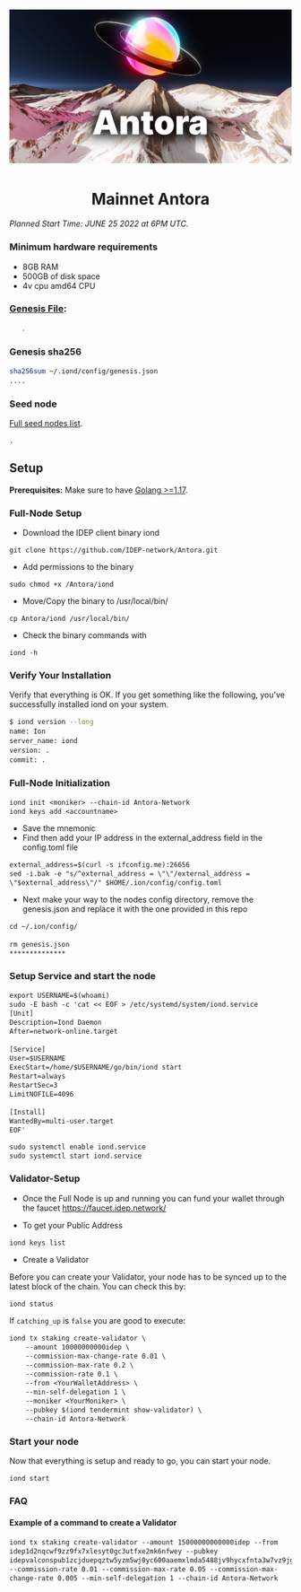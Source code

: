 <h1><p align="center"><img alt="Antora-Banner" src="Antora-Labeled.png" /></p></h1>

<h1 align="center">Mainnet Antora</h1>

_Planned Start Time: JUNE 25 2022 at 6PM UTC._


### Minimum hardware requirements

- 8GB RAM
- 500GB of disk space
- 4v cpu amd64 CPU


### [Genesis File](/antora-1/genesis.json):

```bash
   .
```

### Genesis sha256

```bash
sha256sum ~/.iond/config/genesis.json
....
```

### Seed node

[Full seed nodes list](/antora-1/seeds.txt).

```
.
```

## Setup

**Prerequisites:** Make sure to have [Golang >=1.17](https://golang.org/).

### Full-Node Setup
- Download the IDEP client binary iond
```
git clone https://github.com/IDEP-network/Antora.git
```

- Add permissions to the binary
```
sudo chmod +x /Antora/iond
```
- Move/Copy the binary to /usr/local/bin/
```
cp Antora/iond /usr/local/bin/
```

- Check the binary commands with
```
iond -h
```

### Verify Your Installation
Verify that everything is OK. If you get something like the following, you've successfully installed iond on your system.

```bash
$ iond version --long
name: Ion
server_name: iond
version: .
commit: .
```

### Full-Node Initialization
```
iond init <moniker> --chain-id Antora-Network
iond keys add <accountname>
```
- Save the mnemonic
- Find then add your IP address in the external_address field in the config.toml file
```
external_address=$(curl -s ifconfig.me):26656
sed -i.bak -e "s/^external_address = \"\"/external_address = \"$external_address\"/" $HOME/.ion/config/config.toml
```
- Next make your way to the nodes config directory, remove the genesis.json and replace it with the one provided in this repo
```
cd ~/.ion/config/

rm genesis.json
**************
```

### Setup Service and start the node
```
export USERNAME=$(whoami)
sudo -E bash -c 'cat << EOF > /etc/systemd/system/iond.service
[Unit]
Description=Iond Daemon
After=network-online.target

[Service]
User=$USERNAME
ExecStart=/home/$USERNAME/go/bin/iond start
Restart=always
RestartSec=3
LimitNOFILE=4096

[Install]
WantedBy=multi-user.target
EOF'
```

```
sudo systemctl enable iond.service
sudo systemctl start iond.service
```


### Validator-Setup
- Once the Full Node is up and running you can fund your wallet through the faucet https://faucet.idep.network/

- To get your Public Address
```
iond keys list
```
- Create a Validator

Before you can create your Validator, your node has to be synced up to the latest block of the chain. You can check this by:

```
iond status
```
If `catching_up` is `false` you are good to execute:

```
iond tx staking create-validator \
    --amount 10000000000idep \
    --commission-max-change-rate 0.01 \
    --commission-max-rate 0.2 \
    --commission-rate 0.1 \
    --from <YourWalletAddress> \
    --min-self-delegation 1 \
    --moniker <YourMoniker> \
    --pubkey $(iond tendermint show-validator) \
    --chain-id Antora-Network
```

### Start your node
Now that everything is setup and ready to go, you can start your node.

```
iond start
```

### FAQ
#### Example of a command to create a Validator
```
iond tx staking create-validator --amount 15000000000000idep --from idep1d2nqcwf9zz9fx7xlesyt0gc3utfxe2mk6nfwey --pubkey idepvalconspub1zcjduepqztw5yzm5wj0yc600aaemxlmda5488jv9hycxfnta3w7vz9jgpawqc9qnhs --commission-rate 0.01 --commission-max-rate 0.05 --commission-max-change-rate 0.005 --min-self-delegation 1 --chain-id Antora-Network
```
